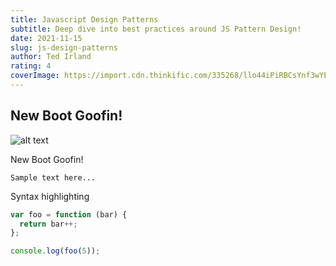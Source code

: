 ```yaml
---
title: Javascript Design Patterns
subtitle: Deep dive into best practices around JS Pattern Design!
date: 2021-11-15
slug: js-design-patterns
author: Ted Irland
rating: 4
coverImage: https://import.cdn.thinkific.com/335268/llo44iPiRBCsYnf3wYEk_c%23_Logo.jpg
---
```


## New Boot Goofin!

![alt text](https://import.cdn.thinkific.com/335268/llo44iPiRBCsYnf3wYEk_c%23_Logo.jpg 'Logo Title Text 1')

New Boot Goofin!

```
Sample text here...
```

Syntax highlighting

```js
var foo = function (bar) {
  return bar++;
};

console.log(foo(5));
```
